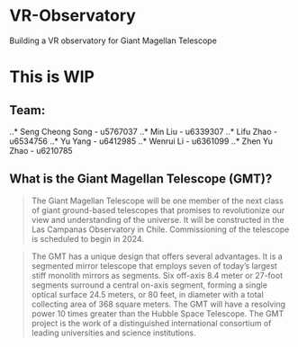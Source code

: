 # VR-Observatory
Building a VR observatory for Giant Magellan Telescope

# This is WIP

## Team:
..* Seng Cheong Song - u5767037
..* Min Liu - u6339307
..* Lifu Zhao - u6534756
..* Yu Yang - u6412985
..* Wenrui Li - u6361099
..* Zhen Yu Zhao - u6210785







## What is the Giant Magellan Telescope (GMT)?
>The Giant Magellan Telescope will be one member of the next class of giant ground-based telescopes that promises to revolutionize our view and understanding of the universe. It will be constructed in the Las Campanas Observatory in Chile. Commissioning of the telescope is scheduled to begin in 2024.

>The GMT has a unique design that offers several advantages. It is a segmented mirror telescope that employs seven of today’s largest stiff monolith mirrors as segments. Six off-axis 8.4 meter or 27-foot segments surround a central on-axis segment, forming a single optical surface 24.5 meters, or 80 feet, in diameter with a total collecting area of 368 square meters. The GMT will have a resolving power 10 times greater than the Hubble Space Telescope. The GMT project is the work of a distinguished international consortium of leading universities and science institutions.

